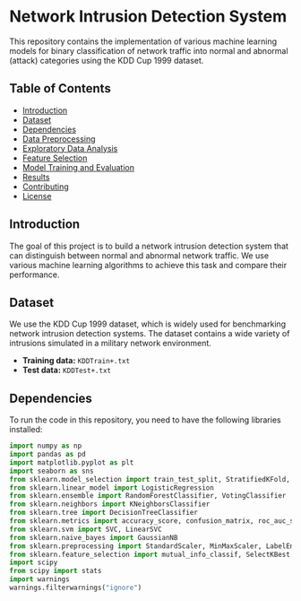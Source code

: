 # Network Intrusion Detection System

This repository contains the implementation of various machine learning models for binary classification of network traffic into normal and abnormal (attack) categories using the KDD Cup 1999 dataset.

## Table of Contents

- [Introduction](#introduction)
- [Dataset](https://www.kaggle.com/datasets/hassan06/nslkdd)
- [Dependencies](#dependencies)
- [Data Preprocessing](#data-preprocessing)
- [Exploratory Data Analysis](#exploratory-data-analysis)
- [Feature Selection](#feature-selection)
- [Model Training and Evaluation](#model-training-and-evaluation)
- [Results](#results)
- [Contributing](#contributing)
- [License](#license)

## Introduction

The goal of this project is to build a network intrusion detection system that can distinguish between normal and abnormal network traffic. We use various machine learning algorithms to achieve this task and compare their performance.

## Dataset

We use the KDD Cup 1999 dataset, which is widely used for benchmarking network intrusion detection systems. The dataset contains a wide variety of intrusions simulated in a military network environment.

- **Training data:** `KDDTrain+.txt`
- **Test data:** `KDDTest+.txt`

## Dependencies

To run the code in this repository, you need to have the following libraries installed:

```python
import numpy as np 
import pandas as pd 
import matplotlib.pyplot as plt
import seaborn as sns
from sklearn.model_selection import train_test_split, StratifiedKFold, GridSearchCV, RandomizedSearchCV
from sklearn.linear_model import LogisticRegression
from sklearn.ensemble import RandomForestClassifier, VotingClassifier
from sklearn.neighbors import KNeighborsClassifier
from sklearn.tree import DecisionTreeClassifier
from sklearn.metrics import accuracy_score, confusion_matrix, roc_auc_score, precision_score, recall_score, make_scorer, plot_roc_curve
from sklearn.svm import SVC, LinearSVC
from sklearn.naive_bayes import GaussianNB
from sklearn.preprocessing import StandardScaler, MinMaxScaler, LabelEncoder
from sklearn.feature_selection import mutual_info_classif, SelectKBest
import scipy
from scipy import stats
import warnings
warnings.filterwarnings("ignore")
